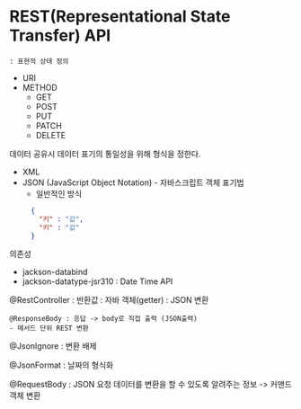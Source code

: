 # REST(Representational State Transfer) API 
    : 표현적 상태 정의

- URI
- METHOD
  - GET
  - POST
  - PUT
  - PATCH
  - DELETE

데이터 공유시 데이터 표기의 통일성을 위해 형식을 정한다.
- XML
- JSON (JavaScript Object Notation) - 자바스크립트 객체 표기법
  - 일반적인 방식
  ```json
    {
      "키" : "값",
      "키" : "값"
    }
    ```
  
의존성
- jackson-databind
- jackson-datatype-jsr310 : Date Time API

@RestController 
    : 반환값 : 자바 객체(getter) : JSON 변환

    @ResponseBody : 응답 -> body로 직접 출력 (JSON출력)
    - 메서드 단위 REST 변환

@JsonIgnore 
    : 변환 배제

@JsonFormat
    : 날짜의 형식화

@RequestBody
    : JSON 요청 데이터를 변환을 할 수 있도록 알려주는 정보 -> 커맨드 객체 변환